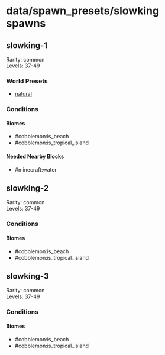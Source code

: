 # data/spawn_presets/slowking spawns  
  
## slowking-1  
Rarity: common  
Levels: 37-49  
  
### World Presets  
* [natural](/data/world_presets/natural.md)  
  
### Conditions  
  
#### Biomes  
  * #cobblemon:is_beach
  * #cobblemon:is_tropical_island
  
  
#### Needed Nearby Blocks  
  * #minecraft:water
  
  
## slowking-2  
Rarity: common  
Levels: 37-49  
  
### Conditions  
  
#### Biomes  
  * #cobblemon:is_beach
  * #cobblemon:is_tropical_island
  
  
## slowking-3  
Rarity: common  
Levels: 37-49  
  
### Conditions  
  
#### Biomes  
  * #cobblemon:is_beach
  * #cobblemon:is_tropical_island
  
